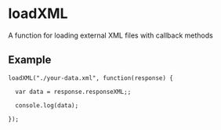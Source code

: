 # loadXML

A function for loading external XML files with callback methods

## Example

```
loadXML("./your-data.xml", function(response) {

  var data = response.responseXML;;

  console.log(data);

});
```